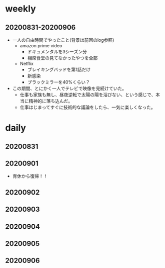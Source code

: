 # weekly
## 20200831-20200906
* 一人の自由時間でやったこと(背景は前回のlog参照)
  * amazon prime video
    * ドキュメンタルを3シーズン分
    * 相席食堂の見てなかったやつを全部
  * Netflix
    * ブレイキングバッドを第1話だけ
    * 新感染
    * ブラックミラーを40%くらい？
* この期間、とにかく一人でテレビで映像を見続けていた。
  * 仕事も家族も無し、昼夜逆転で太陽の陽を浴びない、という感じで、本当に精神的に落ち込んだ。
  * 仕事はじまってすぐに技術的な議論をしたら、一気に楽しくなった。

# daily
## 20200831

## 20200901
* 育休から復帰！！

## 20200902

## 20200903

## 20200904

## 20200905

## 20200906


